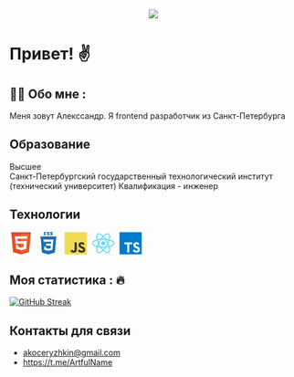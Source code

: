 <div id="header" align="center">
  <img src="https://i.giphy.com/media/v1.Y2lkPTc5MGI3NjExZWppbnRtYzJhdnRzdnMwMXh3YTRobXJsY2hkcjluMnNlZHIydm93eiZlcD12MV9pbnRlcm5hbF9naWZfYnlfaWQmY3Q9Zw/fwbZnTftCXVocKzfxR/giphy.gif" width="200"/>
</div>

# Привет! :v:

## :man_technologist: Обо мне :

Меня зовут Алекссандр. Я frontend разработчик из Санкт-Петербурга

## Образование
Высшее <br/>
Санкт-Петербургский государственный технологический институт (технический университет)
Квалификация - инженер

## Технологии
<div>
    <img src="https://github.com/devicons/devicon/blob/master/icons/html5/html5-original.svg" title="HTML5" alt="HTML" width="40" height="40"/>&nbsp;
    <img src="https://github.com/devicons/devicon/blob/master/icons/css3/css3-plain-wordmark.svg"  title="CSS3" alt="CSS" width="40" height="40"/>&nbsp;
    <img src="https://github.com/devicons/devicon/blob/master/icons/javascript/javascript-original.svg" title="JavaScript" alt="JavaScript" width="40" height="40"/>&nbsp;
    <img src="https://github.com/devicons/devicon/blob/master/icons/react/react-original.svg" title="React" alt="React" width="40" height="40"/>&nbsp;
    <img src="https://github.com/devicons/devicon/blob/master/icons/typescript/typescript-original.svg" title="TypeScript" alt="TypeScript" width="40" height="40"/>&nbsp;
</div>

## Моя статистика : :fire:  ##
[![GitHub Streak](https://streak-stats.demolab.com?user=Sunfaced&theme=dark)](https://git.io/streak-stats)
## Контакты для связи
<ul>
  <li>
    <a href="mailto:akoceryzhkin@gmail.com">
      akoceryzhkin@gmail.com
    </a>
  </li>
  <li>
    <a href="https://t.me/ArtfulName" rel="nofollow">https://t.me/ArtfulName</a>
  </li>
</ul>
